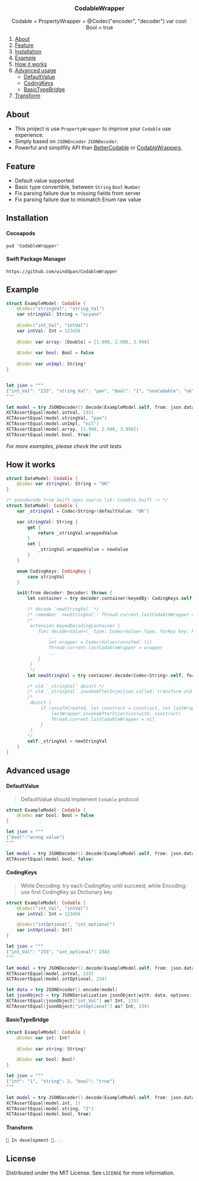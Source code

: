 <p align="center">
  <h3 align="center">CodableWrapper</h3>
  <p align="center">
    Codable + PropertyWrapper = @Codec("encoder", "decoder") var cool: Bool = true
  </p>
</p>
<ol>
  <li><a href="#about-the-project">About</a></li>
  <li><a href="#feature">Feature</a></li>
  <li><a href="#installation">Installation</a></li>
  <li><a href="#example">Example</a></li>
  <li><a href="#how-it-works">How it works</a></li>
  <li>
    <a href="#advanced-usage">Advanced usage</a>
    <ul>
      <li><a href="#defaultvalue">DefaultValue</a></li>
      <li><a href="#codingkeys">CodingKeys</a></li>
      <li><a href="#basictypebridge">BasicTypeBridge</a></li>
    </ul>
  </li>
  <li>
    <a href="#transform">Transform</a>
  </li>
</ol>


## About
* This project is use `PropertyWrapper` to improve your `Codable` use experience.
* Simply based on `JSONEncoder` `JSONDecoder`.
* Powerful and simplifily API than  [BetterCodable](https://github.com/marksands/BetterCodable) or [CodableWrappers](https://github.com/GottaGetSwifty/CodableWrappers).

## Feature

* Default value supported
* Basic type convertible, between `String`  `Bool` `Number` 
* Fix parsing failure due to missing fields from server
* Fix parsing failure due to mismatch Enum raw value

## Installation

#### Cocoapods
``` pod 'CodableWrapper' ```

#### Swift Package Manager
``` https://github.com/winddpan/CodableWrapper ```

## Example
```Swift
struct ExampleModel: Codable {
    @Codec("stringVal", "string_Val") 
  	var stringVal: String = "scyano"
  
    @Codec("int_Val", "intVal") 
  	var intVal: Int = 123456
  
    @Codec var array: [Double] = [1.998, 2.998, 3.998]
  
    @Codec var bool: Bool = false
  
    @Codec var unImpl: String?
}


let json = """
{"int_Val": "233", "string_Val": "pan", "bool": "1", "nonCodable": "ok"}
"""

let model = try JSONDecoder().decode(ExampleModel.self, from: json.data(using: .utf8)!)
XCTAssertEqual(model.intVal, 233)
XCTAssertEqual(model.stringVal, "pan")
XCTAssertEqual(model.unImpl, "nil")
XCTAssertEqual(model.array, [1.998, 2.998, 3.998])
XCTAssertEqual(model.bool, true)
```

*For more examples, please check the unit tests*

## How it works

```Swift
struct DataModel: Codable {
    @Codec var stringVal: String = "OK"
}

/* pseudocode from Swift open source lib: Codable.Swift -> */
struct DataModel: Codable {
    var _stringVal = Codec<String>(defaultValue: "OK")

    var stringVal: String {
        get {
            return _stringVal.wrappedValue
        }
        set {
            _stringVal.wrappedValue = newValue
        }
    }

    enum CodingKeys: CodingKey {
        case stringVal
    }

    init(from decoder: Decoder) throws {
        let container = try decoder.container(keyedBy: CodingKeys.self)

        /* decode `newStringVal` */
        /* remember `newStringVal`: Thread.current.lastCodableWrapper = wrapper */
        /*
         extension KeyedDecodingContainer {
            func decode<Value>(_ type: Codec<Value>.Type, forKey key: Key) throws -> Codec<Value> {
                ...
                let wrapper = Codec<Value>(unsafed: ())
                Thread.current.lastCodableWrapper = wrapper
                ...
            }
         }
         */
        let newStringVal = try container.decode(Codec<String>.self, forKey: CodingKeys.stringVal)

        /* old `_stringVal` deinit */
        /* old `_stringVal` invokeAfterInjection called: transform old `_stringVal` Configs to `newStringVal` */
        /* 
         deinit {
             if !unsafeCreated, let construct = construct, let lastWrapper = Thread.current.lastCodableWrapper as? Codec<Value> {
                 lastWrapper.invokeAfterInjection(with: construct)
                 Thread.current.lastCodableWrapper = nil
             }
         }
        */
        self._stringVal = newStringVal
    }
}
```


## Advanced usage

#### DefaultValue
> DefaultValue should implement `Codable` protocol
```swift
struct ExampleModel: Codable {
    @Codec var bool: Bool = false
}

let json = """
{"bool":"wrong value"}
"""

let model = try JSONDecoder().decode(ExampleModel.self, from: json.data(using: .utf8)!)
XCTAssertEqual(model.bool, false)
```

#### CodingKeys 
> While Decoding: try each CodingKey until succeed; while Encoding: use first CodingKey as Dictionary key
```swift
struct ExampleModel: Codable {
    @Codec("int_Val", "intVal")
    var intVal: Int = 123456

    @Codec("intOptional", "int_optional")
    var intOptional: Int?
}

let json = """
{"int_Val": "233", "int_optional": 234}
"""

let model = try JSONDecoder().decode(ExampleModel.self, from: json.data(using: .utf8)!)
XCTAssertEqual(model.intVal, 233)
XCTAssertEqual(model.intOptional, 234)

let data = try JSONEncoder().encode(model)
let jsonObject = try JSONSerialization.jsonObject(with: data, options: []) as! [String: Any]
XCTAssertEqual(jsonObject["int_Val"] as? Int, 233)
XCTAssertEqual(jsonObject["intOptional"] as? Int, 234)

```

#### BasicTypeBridge
```swift
struct ExampleModel: Codable {
    @Codec var int: Int?
    
    @Codec var string: String?

    @Codec var bool: Bool?
}

let json = """
{"int": "1", "string": 2, "bool": "true"}
"""

let model = try JSONDecoder().decode(ExampleModel.self, from: json.data(using: .utf8)!)
XCTAssertEqual(model.int, 1)
XCTAssertEqual(model.string, "2")
XCTAssertEqual(model.bool, true)
```

#### Transform

```swift
🚀 In development 🚀...
```

## License
Distributed under the MIT License. See `LICENSE` for more information.
